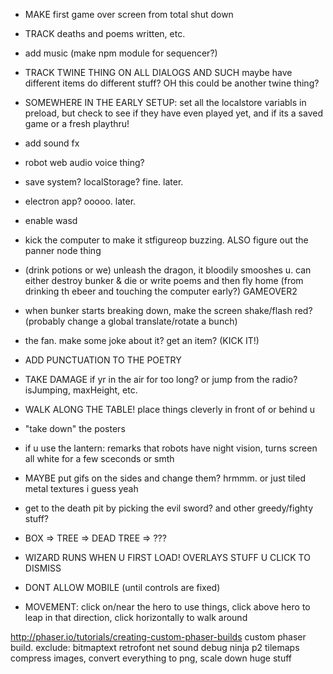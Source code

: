 - MAKE first game over screen from total shut down
- TRACK deaths and poems written, etc.
- add music (make npm module for sequencer?)
- TRACK TWINE THING ON ALL DIALOGS AND SUCH maybe have different items do different stuff? OH this could be another twine thing?


- SOMEWHERE IN THE EARLY SETUP: set all the localstore variabls in preload, 
but check to see if they have even played yet,
 and if its a saved game or a fresh playthru!




- add sound fx
- robot web audio voice thing?

- save system? localStorage? fine. later.
- electron app? ooooo. later.
- enable wasd

- kick the computer to make it stfigureop buzzing. ALSO  figure out the panner node thing
- (drink potions or we) unleash the dragon, it bloodily smooshes u. can either destroy bunker & die or write poems and then fly home (from drinking th ebeer and touching the computer early?) GAMEOVER2
- when bunker starts breaking down, make the screen shake/flash red? (probably change a global translate/rotate a bunch)
- the fan. make some joke about it? get an item? (KICK IT!)
- ADD PUNCTUATION TO THE POETRY
- TAKE DAMAGE if yr in the air for too long? or jump from the radio? isJumping, maxHeight, etc.
- WALK ALONG THE TABLE! place things cleverly in front of or behind u
- "take down" the posters
- if u use the lantern: remarks that robots have night vision, turns screen all white for a few sceconds or smth
- MAYBE put gifs on the sides and change them? hrmmm. or just tiled metal textures i guess yeah
- get to the death pit by picking the evil sword? and other greedy/fighty stuff?
- BOX => TREE => DEAD TREE => ???
- WIZARD RUNS WHEN U FIRST LOAD! OVERLAYS STUFF U CLICK TO DISMISS
- DONT ALLOW MOBILE (until controls are fixed)











- MOVEMENT: click on/near the hero to use things, click above hero to leap in that direction, click horizontally to walk around










http://phaser.io/tutorials/creating-custom-phaser-builds
custom phaser build. exclude: 
bitmaptext retrofont net sound debug ninja p2 tilemaps
compress images, convert everything to png, scale down huge stuff